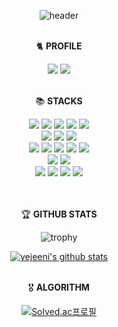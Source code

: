 <!--
**YEJIN-code/YEJIN-code** is a ✨ _special_ ✨ repository because its `README.md` (this file) appears on your GitHub profile.

Here are some ideas to get you started:

- 🔭 I’m currently working on ...
- 🌱 I’m currently learning ...
- 👯 I’m looking to collaborate on ...
- 🤔 I’m looking for help with ...
- 💬 Ask me about ...
- 📫 How to reach me: ...
- 😄 Pronouns: ...
- ⚡ Fun fact: ...
-->

<div align="center">
  
![header](https://capsule-render.vercel.app/api?type=Venom&color=fc4e00&height=150&section=header&text=YEJIN&fontColor=07111f&fontSize=70&animation=fadeIn&fontAlignY=55)
<br><br>

🐈 **PROFILE**

<a href="https://velog.io/@yejiiiin"><img src="https://img.shields.io/badge/velog-20C997?style=flat-square&logo=Vimeo&logoColor=white&link=https://velog.io/@yejiiiin"/></a>
<a href="mailto:908418@yu.ac.kr" target="_blank"><img src="https://img.shields.io/badge/Email-EA4335?style=flat-square&logo=Gmail&logoColor=white"/></a>
<br><br>

📚 **STACKS**

<img src="https://img.shields.io/badge/python-3670A0?style=for-the-badge&logo=python&logoColor=white">
<img src="https://img.shields.io/badge/c++-%2300599C.svg?style=for-the-badge&logo=c%2B%2B&logoColor=white">
<img src="https://img.shields.io/badge/java-%23ED8B00.svg?style=for-the-badge&logoColor=white">
<img src="https://img.shields.io/badge/spring-%236DB33F.svg?style=for-the-badge&logo=spring&logoColor=white">
<img src="https://img.shields.io/badge/Spring%20Boot-6DB33F?style=for-the-badge&logo=Spring%20Boot&logoColor=white">
<br>
<img src="https://img.shields.io/badge/mysql-4479A1.svg?style=for-the-badge&logo=mysql&logoColor=white">
<img src="https://img.shields.io/badge/postgres-%23316192.svg?style=for-the-badge&logo=postgresql&logoColor=white">
<img src="https://img.shields.io/badge/Oracle-F80000?style=for-the-badge&logo=oracle&logoColor=FFF">
<br>
<img src="https://img.shields.io/badge/html5-%23E34F26.svg?style=for-the-badge&logo=html5&logoColor=white">
<img src="https://img.shields.io/badge/css3-%231572B6.svg?style=for-the-badge&logo=css3&logoColor=white">
<img src="https://img.shields.io/badge/javascript-%23323330.svg?style=for-the-badge&logo=javascript&logoColor=white">
<img src="https://img.shields.io/badge/Vue.js-4FC08D?style=for-the-badge&logo=Vue.js&logoColor=white">
<img src="https://img.shields.io/badge/php-%23777BB4.svg?style=for-the-badge&logo=php&logoColor=white">
<br>
<img src="https://img.shields.io/badge/IntelliJIDEA-000000.svg?style=for-the-badge&logo=intellij-idea&logoColor=white">
<img src="https://img.shields.io/badge/Visual%20Studio%20Code-0078d7.svg?style=for-the-badge&logo=visual-studio-code&logoColor=white">
<br>
<img src="https://img.shields.io/badge/github-181717.svg?style=for-the-badge&logo=github&logoColor=white">
<img src="https://img.shields.io/badge/gitlab-FC6D26.svg?style=for-the-badge&logo=gitlab&logoColor=white">
<img src="https://img.shields.io/badge/notion-000000.svg?style=for-the-badge&logo=notion&logoColor=white">
<img src="https://img.shields.io/badge/figma-F24E1E.svg?style=for-the-badge&logo=figma&logoColor=white">
<br><br><br>

🏆 **GITHUB STATS**

![trophy](https://github-profile-trophy.vercel.app/?username=yejeeni&theme=flat&column=9&exclude=followers&no-frame=true)

[![yejeeni's github stats](https://github-readme-stats.vercel.app/api/top-langs/?username=yejeeni&show_icons=true&hide_border=true&title_color=004386&icon_color=004386&layout=compact)](https://github.com/yejeeni)
<br><br>

🎖️ **ALGORITHM**

[![Solved.ac프로필](http://mazassumnida.wtf/api/v2/generate_badge?boj=320418)](https://solved.ac/320418)
</div>

